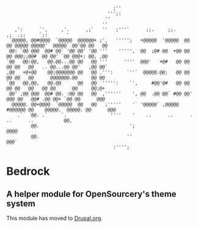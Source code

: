                                            ;''
                                         ''';:
                                        ''
                                       ''
       ,':      `',     ,'.      ,;`   ''   ;'''`      ;;.     ;;.              ,;  .;;     `;:       '
     `@@@@@, @@#@@@@  `@@@@@  @@@@@@+ ;',   ''''';   +@@@@@  '@@@@@  @@   @@ @@@@@ @@@@@'  @@@@@` @@'@@ @@   @@
     @@: `@@ @@@  @@# @@` '@@ @@' '@@ '''    ''''',  @@  ;@# @@  +@@ @@   @@ @@@;;@@#  @@ @@' `@@ @@@+; @@, ,@@
    `@@   @@:@@,   @@.@@...@@ @@   @@ '''      ''''  @@@'   +@#   @@ @@   @@ @@   @@   .. @@...@@ @@'   ,@@ @@`
    ,@@   +@+@@    @@;@@@@@@@ @@   @@ .''':     `''`  @@@@@.@@;   @@ @@   @@ @@   @@      @@@@@@@.@@     @@ @@
    `@@   @@,@@,   @@.@@      @@   @@  ''''':    `',     #@@'@#   @@ @@   @@ @@   @@   @@ @@      @@     @@;@+
     @@' ,@@ @@@  @@# @@. :@@ @@   @@  ,''''''    ', @@  .@@ @@` #@@ @@' @@@ @@   @@# .@@ @@+ `@@ @@      @@@
      @@@@@. @@+@@@@  `@@@@@  @@   @@   ;'''''    '` '@@@@@` ,@@@@@  #@@@@@@ @@    @@@@@.  @@@@@. @@      @@@
        .`   @@. .`     `.                ''''    '    ..      ..      .             ..      ..           @@,
             @@.                                 ';                                                     @@@@
             @@.                                ''                                                      @@@`
                                           :'''';

# Bedrock

## A helper module for OpenSourcery's theme system

This module has moved to [Drupal.org](https://drupal.org/project/bedrock).
